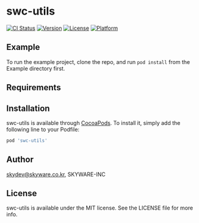 # swc-utils

[![CI Status](https://img.shields.io/travis/SKYWARE-INC/swc-utils.svg?style=flat)](https://travis-ci.org/skyware0704@gmail.com/swc-utils)
[![Version](https://img.shields.io/cocoapods/v/swc-utils.svg?style=flat)](https://cocoapods.org/pods/swc-utils)
[![License](https://img.shields.io/cocoapods/l/swc-utils.svg?style=flat)](https://cocoapods.org/pods/swc-utils)
[![Platform](https://img.shields.io/cocoapods/p/swc-utils.svg?style=flat)](https://cocoapods.org/pods/swc-utils)

## Example

To run the example project, clone the repo, and run `pod install` from the Example directory first.

## Requirements

## Installation

swc-utils is available through [CocoaPods](https://cocoapods.org). To install
it, simply add the following line to your Podfile:

```ruby
pod 'swc-utils'
```

## Author

skydev@skyware.co.kr, SKYWARE-INC

## License

swc-utils is available under the MIT license. See the LICENSE file for more info.
